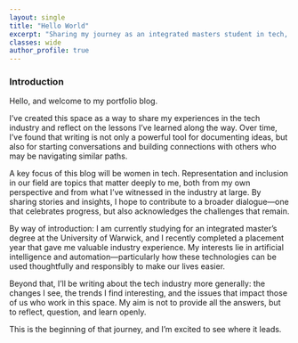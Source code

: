 ```yaml
---
layout: single
title: "Hello World"
excerpt: "Sharing my journey as an integrated masters student in tech, with reflections on women in tech, industry experiences, and the role of AI and automation in shaping our future."
classes: wide
author_profile: true
---
```


### Introduction

Hello, and welcome to my portfolio blog.  

I’ve created this space as a way to share my experiences in the tech industry and reflect on the lessons I’ve learned along the way. Over time, I’ve found that writing is not only a powerful tool for documenting ideas, but also for starting conversations and building connections with others who may be navigating similar paths.  

A key focus of this blog will be women in tech. Representation and inclusion in our field are topics that matter deeply to me, both from my own perspective and from what I’ve witnessed in the industry at large. By sharing stories and insights, I hope to contribute to a broader dialogue—one that celebrates progress, but also acknowledges the challenges that remain.  

By way of introduction: I am currently studying for an integrated master’s degree at the University of Warwick, and I recently completed a placement year that gave me valuable industry experience. My interests lie in artificial intelligence and automation—particularly how these technologies can be used thoughtfully and responsibly to make our lives easier.  

Beyond that, I’ll be writing about the tech industry more generally: the changes I see, the trends I find interesting, and the issues that impact those of us who work in this space. My aim is not to provide all the answers, but to reflect, question, and learn openly.  

This is the beginning of that journey, and I’m excited to see where it leads.  
